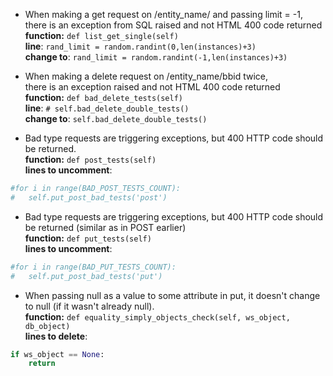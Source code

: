 + When making a get request on /entity_name/ and passing limit = -1,  
there is an exception from SQL raised and not HTML 400 code returned   
**function:** 
```def list_get_single(self)```  
**line**: ```rand_limit = random.randint(0,len(instances)+3)```  
**change to**: ```rand_limit = random.randint(-1,len(instances)+3)```


+ When making a delete request on /entity_name/bbid twice,  
there is an exception raised and not HTML 400 code returned   
**function:** 
```def bad_delete_tests(self)```  
**line**: ```# self.bad_delete_double_tests()```  
**change to**: ```self.bad_delete_double_tests()```  


+ Bad type requests are triggering exceptions, but 400 HTTP code should be returned.  
**function:** 
```def post_tests(self)```  
**lines to uncomment**:  
```python
#for i in range(BAD_POST_TESTS_COUNT):  
#   self.put_post_bad_tests('post')  
```

+ Bad type requests are triggering exceptions, but 400 HTTP code should be returned (similar as in POST earlier)  
**function:** 
```def put_tests(self)```  
**lines to uncomment**:  
```python
#for i in range(BAD_PUT_TESTS_COUNT):   
#   self.put_post_bad_tests('put')  
```  


+ When passing null as a value to some attribute in put, it doesn't change to null (if it wasn't already null).  
**function:**
```def equality_simply_objects_check(self, ws_object, db_object)```  
**lines to delete**:  
```python
if ws_object == None:  
    return  
```  

